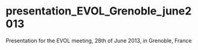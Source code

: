 presentation_EVOL_Grenoble_june2013
===================================

Presentation for the EVOL meeting, 28th of June 2013, in Grenoble, France
